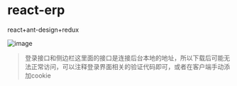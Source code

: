 # react-erp
react+ant-design+redux

![image](https://github.com/yt7649757/react-erp/blob/master/src/asset/img/1.gif)

> 登录接口和侧边栏这里面的接口是连接后台本地的地址，所以下载后可能无法正常访问，可以注释登录界面相关的验证代码即可，或者在客户端手动添加cookie
